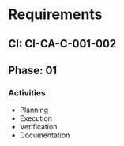 # Requirements

## CI: CI-CA-C-001-002
## Phase: 01

### Activities
- Planning
- Execution
- Verification
- Documentation
